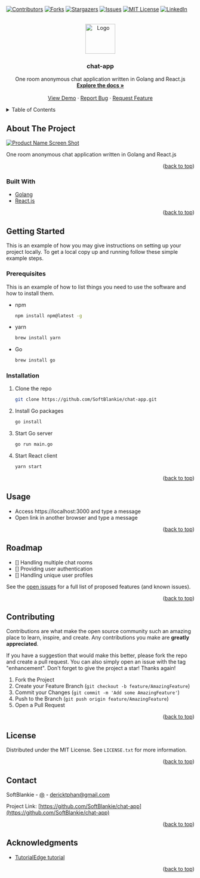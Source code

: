 <div id="top"></div>
<!--
*** Thanks for checking out the Best-README-Template. If you have a suggestion
*** that would make this better, please fork the repo and create a pull request
*** or simply open an issue with the tag "enhancement".
*** Don't forget to give the project a star!
*** Thanks again! Now go create something AMAZING! :D
-->



<!-- PROJECT SHIELDS -->
<!--
*** I'm using markdown "reference style" links for readability.
*** Reference links are enclosed in brackets [ ] instead of parentheses ( ).
*** See the bottom of this document for the declaration of the reference variables
*** for contributors-url, forks-url, etc. This is an optional, concise syntax you may use.
*** https://www.markdownguide.org/basic-syntax/#reference-style-links
-->
[![Contributors][contributors-shield]][contributors-url]
[![Forks][forks-shield]][forks-url]
[![Stargazers][stars-shield]][stars-url]
[![Issues][issues-shield]][issues-url]
[![MIT License][license-shield]][license-url]
[![LinkedIn][linkedin-shield]][linkedin-url]



<!-- PROJECT LOGO -->
<br />
<div align="center">
  <a href="https://github.com/SoftBlankie/chat-app">
    <img src="images/logo.png" alt="Logo" width="80" height="80">
  </a>

<h3 align="center">chat-app</h3>

  <p align="center">
    One room anonymous chat application written in Golang and React.js
    <br />
    <a href="https://github.com/SoftBlankie/dsa-twitter-bot"><strong>Explore the docs »</strong></a>
    <br />
    <br />
    <a href="https://github.com/SoftBlankie/dsa-twitter-bot">View Demo</a>
    ·
    <a href="https://github.com/SoftBlankie/dsa-twitter-bot/issues">Report Bug</a>
    ·
    <a href="https://github.com/SoftBlankie/dsa-twitter-bot/issues">Request Feature</a>
  </p>
</div>



<!-- TABLE OF CONTENTS -->
<details>
  <summary>Table of Contents</summary>
  <ol>
    <li>
      <a href="#about-the-project">About The Project</a>
      <ul>
        <li><a href="#built-with">Built With</a></li>
      </ul>
    </li>
    <li>
      <a href="#getting-started">Getting Started</a>
      <ul>
        <li><a href="#prerequisites">Prerequisites</a></li>
        <li><a href="#installation">Installation</a></li>
      </ul>
    </li>
    <li><a href="#usage">Usage</a></li>
    <li><a href="#roadmap">Roadmap</a></li>
    <li><a href="#contributing">Contributing</a></li>
    <li><a href="#license">License</a></li>
    <li><a href="#contact">Contact</a></li>
    <li><a href="#acknowledgments">Acknowledgments</a></li>
  </ol>
</details>



<!-- ABOUT THE PROJECT -->
## About The Project

[![Product Name Screen Shot][product-screenshot]](https://example.com)

One room anonymous chat application written in Golang and React.js

<p align="right">(<a href="#top">back to top</a>)</p>



### Built With

* [Golang](https://go.dev/)
* [React.js](https://reactjs.org/)

<p align="right">(<a href="#top">back to top</a>)</p>



<!-- GETTING STARTED -->
## Getting Started

This is an example of how you may give instructions on setting up your project locally.
To get a local copy up and running follow these simple example steps.

### Prerequisites

This is an example of how to list things you need to use the software and how to install them.
* npm
  ```sh
  npm install npm@latest -g
  ```
* yarn
  ```sh
  brew install yarn
  ```
* Go
  ```sh
  brew install go
  ```

### Installation

1. Clone the repo
   ```sh
   git clone https://github.com/SoftBlankie/chat-app.git
   ```
2. Install Go packages
   ```sh
   go install
   ```
3. Start Go server
   ```sh
   go run main.go
   ```
4. Start React client
   ```sh
   yarn start
   ```

<p align="right">(<a href="#top">back to top</a>)</p>



<!-- USAGE EXAMPLES -->
## Usage

- Access https://localhost:3000 and type a message
- Open link in another browser and type a message

<p align="right">(<a href="#top">back to top</a>)</p>



<!-- ROADMAP -->
## Roadmap

- [] Handling multiple chat rooms
- [] Providing user authentication
- [] Handling unique user profiles

See the [open issues](https://github.com/SoftBlankie/chat-app/issues) for a full list of proposed features (and known issues).

<p align="right">(<a href="#top">back to top</a>)</p>



<!-- CONTRIBUTING -->
## Contributing

Contributions are what make the open source community such an amazing place to learn, inspire, and create. Any contributions you make are **greatly appreciated**.

If you have a suggestion that would make this better, please fork the repo and create a pull request. You can also simply open an issue with the tag "enhancement".
Don't forget to give the project a star! Thanks again!

1. Fork the Project
2. Create your Feature Branch (`git checkout -b feature/AmazingFeature`)
3. Commit your Changes (`git commit -m 'Add some AmazingFeature'`)
4. Push to the Branch (`git push origin feature/AmazingFeature`)
5. Open a Pull Request

<p align="right">(<a href="#top">back to top</a>)</p>



<!-- LICENSE -->
## License

Distributed under the MIT License. See `LICENSE.txt` for more information.

<p align="right">(<a href="#top">back to top</a>)</p>



<!-- CONTACT -->
## Contact

SoftBlankie - [@](https://twitter.com/) - dericktphan@gmail.com

Project Link: [https://github.com/SoftBlankie/chat-app](https://github.com/SoftBlankie/chat-app)

<p align="right">(<a href="#top">back to top</a>)</p>



<!-- ACKNOWLEDGMENTS -->
## Acknowledgments

* [TutorialEdge tutorial](https://tutorialedge.net/projects/chat-system-in-go-and-react/)

<p align="right">(<a href="#top">back to top</a>)</p>



<!-- MARKDOWN LINKS & IMAGES -->
<!-- https://www.markdownguide.org/basic-syntax/#reference-style-links -->
[contributors-shield]: https://img.shields.io/github/contributors/SoftBlankie/chat-app.svg?style=for-the-badge
[contributors-url]: https://github.com/SoftBlankie/chat-app/graphs/contributors
[forks-shield]: https://img.shields.io/github/forks/SoftBlankie/chat-app.svg?style=for-the-badge
[forks-url]: https://github.com/SoftBlankie/chat-app/network/members
[stars-shield]: https://img.shields.io/github/stars/SoftBlankie/chat-app.svg?style=for-the-badge
[stars-url]: https://github.com/SoftBlankie/chat-app/stargazers
[issues-shield]: https://img.shields.io/github/issues/SoftBlankie/chat-app.svg?style=for-the-badge
[issues-url]: https://github.com/SoftBlankie/chat-app/issues
[license-shield]: https://img.shields.io/github/license/SoftBlankie/chat-app.svg?style=for-the-badge
[license-url]: https://github.com/SoftBlankie/chat-app/blob/master/LICENSE.txt
[linkedin-shield]: https://img.shields.io/badge/-LinkedIn-black.svg?style=for-the-badge&logo=linkedin&colorB=555
[linkedin-url]: https://linkedin.com/in/derick-phan-7b6b0116b
[product-screenshot]: images/screenshot.png
